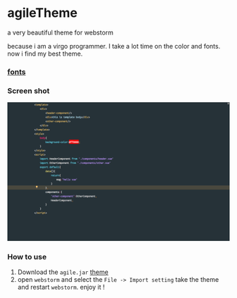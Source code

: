 # agileTheme
a very beautiful theme for webstorm

because i am a virgo programmer. I take a lot time on the color and fonts. now i find my best theme.

###  [fonts](https://github.com/belluzj/fantasque-sans)

### Screen shot

![](images/vue.png)

### How to use
1. Download the `agile.jar` [theme](https://raw.githubusercontent.com/agileago/agileTheme/master/agileTheme.jar)
2. open `webstorm` and select the `File -> Import setting` take the theme and restart `webstorm`. enjoy it !
